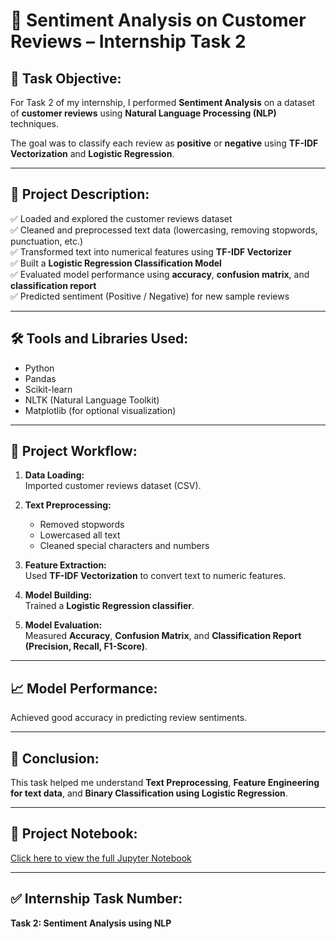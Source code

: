 # 💬 Sentiment Analysis on Customer Reviews – Internship Task 2

## 📌 Task Objective:

For Task 2 of my internship, I performed **Sentiment Analysis** on a dataset of **customer reviews** using **Natural Language Processing (NLP)** techniques.

The goal was to classify each review as **positive** or **negative** using **TF-IDF Vectorization** and **Logistic Regression**.

---

## 📂 Project Description:

✅ Loaded and explored the customer reviews dataset  
✅ Cleaned and preprocessed text data (lowercasing, removing stopwords, punctuation, etc.)  
✅ Transformed text into numerical features using **TF-IDF Vectorizer**  
✅ Built a **Logistic Regression Classification Model**  
✅ Evaluated model performance using **accuracy**, **confusion matrix**, and **classification report**  
✅ Predicted sentiment (Positive / Negative) for new sample reviews  

---

## 🛠️ Tools and Libraries Used:

- Python
- Pandas
- Scikit-learn
- NLTK (Natural Language Toolkit)
- Matplotlib (for optional visualization)

---

## 🧱 Project Workflow:

1. **Data Loading:**  
   Imported customer reviews dataset (CSV).

2. **Text Preprocessing:**  
   - Removed stopwords  
   - Lowercased all text  
   - Cleaned special characters and numbers  

3. **Feature Extraction:**  
   Used **TF-IDF Vectorization** to convert text to numeric features.

4. **Model Building:**  
   Trained a **Logistic Regression classifier**.

5. **Model Evaluation:**  
   Measured **Accuracy**, **Confusion Matrix**, and **Classification Report (Precision, Recall, F1-Score)**.

---

## 📈 Model Performance:

Achieved good accuracy in predicting review sentiments.

---

## 🚀 Conclusion:

This task helped me understand **Text Preprocessing**, **Feature Engineering for text data**, and **Binary Classification using Logistic Regression**.

---

## 🔗 Project Notebook:

[Click here to view the full Jupyter Notebook](./Sentiment_Analysis_NLP.ipynb)

---

## ✅ Internship Task Number:

**Task 2: Sentiment Analysis using NLP**
